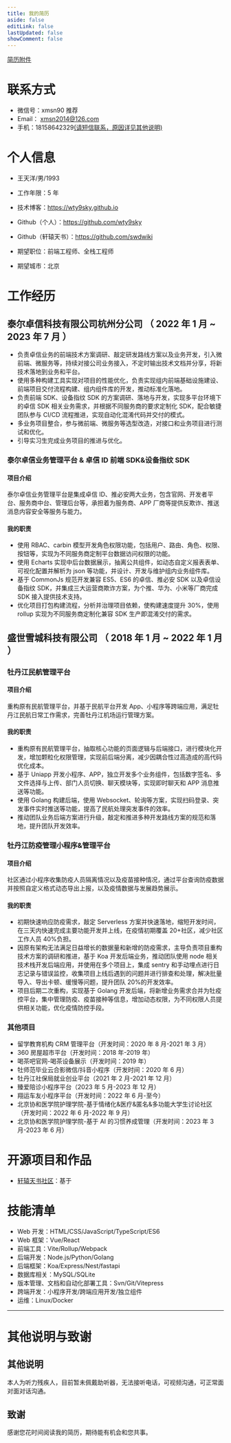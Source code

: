 ```yaml
---
title: 我的简历
aside: false
editLink: false
lastUpdated: false
showComment: false
---
```


<!-- <div>个人简历下载</div> -->
<a href="http://files.swdwiki.com/tos-cn-i-8vrofckkw9/wty/%E5%89%8D%E7%AB%AF%E5%BC%80%E5%8F%91_%E7%8E%8B%E5%A4%A9%E6%B4%8B.pdf" target="_blank" class="flex flex-row absolute top-[0px] right-[20px] items-center text-gray-500 decoration-0 z-[5] cursor-pointer">
<icon-file-pdf :size="16" />
<span class="text-[12px]">简历附件</span>
<icon-download :size="14" />
</a>

# 联系方式

- 微信号：xmsn90 <a-tag size="small" color="#165dff">推荐</a-tag>
- Email： xmsn2014@126.com
- 手机：18158642329<a href="#其他说明">(请短信联系，原因详见其他说明)</a>

# 个人信息

- 王天洋/男/1993
- 工作年限：5 年
- 技术博客：https://wty9sky.github.io
- Github（个人）：https://github.com/wty9sky
- Github（轩辕天书）：https://github.com/swdwiki

- 期望职位：前端工程师、全栈工程师
- 期望城市：北京

# 工作经历

## 泰尔卓信科技有限公司杭州分公司 （ 2022 年 1 月 ~ 2023 年 7 月 ）

- 负责卓信业务的前端技术方案调研、敲定研发路线方案以及业务开发，引入微前端、微服务等，持续对接公司业务接入，不定时输出技术文档并分享，将新技术落地到业务和平台。
- 使用多种构建工具实现对项目的性能优化，负责实现组内前端基础设施建设、前端项目交付流程构建、组内组件库的开发，推动标准化落地。
- 负责前端 SDK、设备指纹 SDK 的方案调研、落地与开发，实现多平台环境下的卓信 SDK 相关业务需求，并根据不同服务商的要求定制化 SDK，配合敏捷团队参与 CI/CD 流程推进，实现自动化混淆代码并交付的模式。
- 多业务项目整合，参与微前端、微服务等选型改造，对接口和业务项目进行测试和优化。
- 引导实习生完成业务项目的推进与优化。

### 泰尔卓信业务管理平台 & 卓信 ID 前端 SDK&设备指纹 SDK

#### 项目介绍

泰尔卓信业务管理平台是集成卓信 ID、推必安两大业务，包含官网、开发者平台、服务商中台、管理后台等，承担着为服务商、APP 厂商等提供反欺诈、推送消息内容安全等服务与能力。

#### 我的职责

- 使用 RBAC、carbin 模型开发角色权限功能，包括用户、路由、角色、权限、按钮等，实现为不同服务商定制平台数据访问权限的功能。
- 使用 Echarts 实现中后台数据展示，抽离公共组件，如动态自定义报表表单、可视化配置并解析为 json 等功能，并设计、开发与维护组内业务组件库。
- 基于 CommonJs 规范开发兼容 ES5、ES6 的卓信、推必安 SDK 以及卓信设备指纹 SDK，并集成三大运营商欺诈方案，为个推、华为、小米等厂商完成 SDK 接入提供技术支持。
- 优化项目打包构建流程，分析并治理项目依赖，使构建速度提升 30%，使用 rollup 实现为不同服务商定制化兼容 SDK 生产即混淆交付的需求。

## 盛世雪城科技有限公司 （ 2018 年 1 月 ~ 2022 年 1 月 ）

### 牡丹江民航管理平台

#### 项目介绍

重构原有民航管理平台，并基于民航平台开发 App、小程序等跨端应用，满足牡丹江民航日常工作需求，完善牡丹江机场运行管理方案。

#### 我的职责

- 重构原有民航管理平台，抽取核心功能的页面逻辑与后端接口，进行模块化开发，增加颗粒化权限管理，实现前后端分离，减少因耦合性过高造成的高代码优化成本。
- 基于 Uniapp 开发小程序、APP，独立开发多个业务组件，包括数字签名、多文件选择与上传、部门人员切换、聊天模块等，实现即时聊天和 APP 消息推送等功能。
- 使用 Golang 构建后端，使用 Websocket、轮询等方案，实现扫码登录、突发事件实时推送等功能，提高了民航处理突发事件的效率。
- 推动团队业务后端方案进行升级，敲定和推进多种开发路线方案的规范和落地，提升团队开发效率。

### 牡丹江防疫管理小程序&管理平台

#### 项目介绍

社区通过小程序收集防疫人员隔离情况以及疫苗接种情况，通过平台查询防疫数据并按照自定义格式动态导出上报，以及疫情数据与发展趋势展示。

#### 我的职责

- 初期快速响应防疫需求，敲定 Serverless 方案并快速落地，缩短开发时间，在三天内快速完成主要功能开发并上线，在疫情初期覆盖 20+社区，减少社区工作人员 40%负担。
- 因原有架构无法满足日益增长的数据量和新增的防疫需求，主导负责项目重构技术方案的调研和推进，基于 Koa 开发后端业务，推动团队使用 node 相关技术栈开发后端应用，并使用在多个项目上，集成 sentry 和手动埋点进行日志记录与错误监控，收集项目上线后遇到的问题并进行排查和处理，解决批量导入、导出卡顿、缓慢等问题，提升团队 20%的开发效率。
- 项目后期二次重构，实现基于 Golang 开发后端，将新增业务需求合并为牡疫控平台，集中管理防疫、疫苗接种等信息，增加动态权限，为不同权限人员提供相关功能，优化疫情防控手段。

### 其他项目

- 留学教育机构 CRM 管理平台（开发时间：2020 年 8 月-2021 年 3 月）
- 360 房屋超市平台（开发时间：2018 年-2019 年）
- 喝茶吧官网-喝茶设备展示（开发时间：2019 年）
- 牡师范毕业云合影微信/抖音小程序（开发时间：2020 年 6 月）
- 牡丹江社保局就业创业平台（2021 年 2 月-2021 年 12 月）
- 臻爱陪诊小程序平台（2023 年 5 月-2023 年 12 月）
- 翔运车友小程序平台（开发时间：2022 年 6 月-至今）
- 北京协和医学院护理学院-基于情绪化&医疗&匿名&多功能大学生讨论社区（开发时间：2022 年 6 月-2022 年 9 月）
- 北京协和医学院护理学院-基于 AI 的习惯养成管理（开发时间：2023 年 3 月-2023 年 6 月）

# 开源项目和作品

- [轩辕天书社区](https://fans.swdwiki.com)：基于

# 技能清单

- Web 开发：HTML/CSS/JavaScript/TypeScript/ES6
- Web 框架：Vue/React
- 前端工具：Vite/Rollup/Webpack
- 后端开发：Node.js/Python/Golang
- 后端框架：Koa/Express/Nest/fastapi
- 数据库相关：MySQL/SQLite
- 版本管理、文档和自动化部署工具：Svn/Git/Vitepress
- 跨端开发：小程序开发/跨端应用开发/独立组件
- 运维：Linux/Docker

---

# 其他说明与致谢

## 其他说明

本人为听力残疾人，目前暂未佩戴助听器，无法接听电话，可视频沟通，可正常面对面对话沟通。

## 致谢

感谢您花时间阅读我的简历，期待能有机会和您共事。
